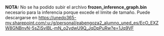 **NOTA:** No se ha podido subir el archivo **frozen_inference_graph.bin** necesario para la inferencia porque excede el límite de tamaño. Puede descargarse en https://unedo365-my.sharepoint.com/:u:/g/personal/eabengoza2_alumno_uned_es/EcO_EXZW8GNBnvN-5sZiSvIBL-mN_o2ydwU9Q_JqDpPuRw?e=1Jq9VF
